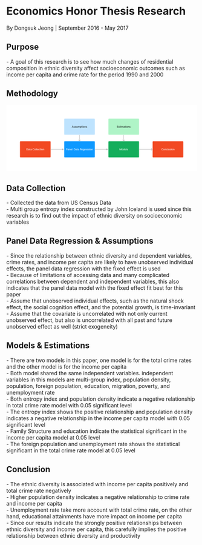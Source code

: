 <h1>Economics Honor Thesis Research</h1>
<p>By Dongsuk Jeong | September 2016 - May 2017</p>
<h2>Purpose</h2>
<p>
  - A goal of this research is to see how much changes of residential composition in ethnic
  diversity affect socioeconomic outcomes such as income per capita and crime rate for the
  period 1990 and 2000
</p>

<h2>Methodology</h2>								
<span class="image main"><img src="Portfolio_Methodology5.jpg" alt="" /></span>

<h2>Data Collection</h2>
<p>
  - Collected the data from US Census Data<br>
  - Multi group entropy index constructed by John Iceland is used since this research is to find out the impact of ethnic diversity on socioeconomic variables<br>								
</p>

<h2>Panel Data Regression & Assumptions</h2>
<p>
  - Since the relationship between ethnic diversity and dependent variables, crime rates, and	income per capita are likely to have unobserved individual effects, 
  the panel data regression with the fixed effect is used<br>
  - Because of limitations of accessing data and many complicated correlations between dependent and independent variables, this also indicates that the panel data model with the fixed effect fit best for this paper<br>
  - Assume that unobserved individual effects, such as the natural shock effect, the social cognition effect, and the potential growth, is time-invariant<br>
  - Assume that the covariate is uncorrelated with not only current unobserved effect, but also is uncorrelated with all past and future unobserved effect as well (strict exogeneity) 
</p>

<h2>Models & Estimations</h2>
<p>
  - There are two models in this paper, one model is for the total crime rates and the other model is for the income per capita<br>
  - Both model shared the same independent variables. independent variables in this models are multi-group index, population density, population, foreign population, education, migration, poverty, and unemployment rate<br>
  - Both entropy index and population density indicate a negative relationship in total crime rate model with 0.05 significant level<br>
  - The entropy index shows the positive relationship and population density indicates a negative relationship in the income per capita model with 0.05 significant level<br>
  - Family Structure and education indicate the statistical significant in the income per capita model at 0.05 level<br>
  - The foreign population and unemployment rate shows the statistical significant in the total crime rate model at 0.05 level								
</p>

<h2>Conclusion</h2>
<p>
  - The ethnic diversity is associated with income per capita positively and total crime rate negatively<br>
  - Higher population density indicates a negative relationship to crime rate and income per capita<br>
  - Unemployment rate take more account with total crime rate, on the other hand, educational attainments have more impact on income per capita<br>
  - Since our results indicate the strongly positive relationships between ethnic diversity and income per capita, this carefully implies the positive relationship between ethnic diversity and productivity
</p>
